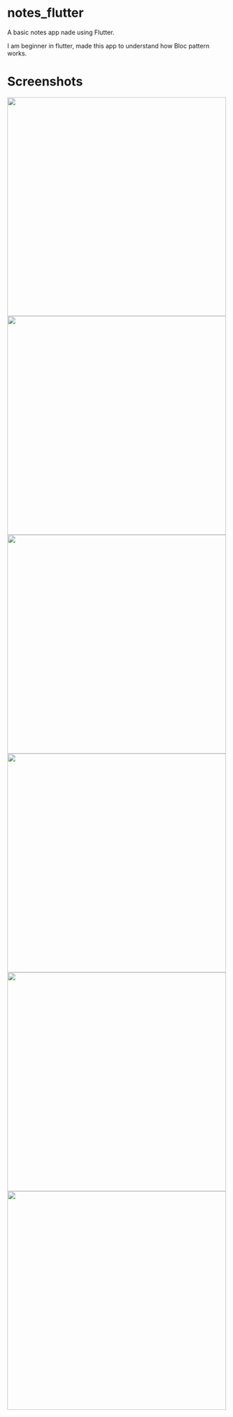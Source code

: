# notes_flutter

A basic notes app nade using Flutter.

I am beginner in flutter, made this app to understand how Bloc pattern works.

# Screenshots

<img height="500" src="https://github.com/aakashpsindhi/hacktoberfest_2021/blob/main/dart/notes_flutter/screenshots/ss1.jpg"/>
<img height="500" src="https://github.com/aakashpsindhi/hacktoberfest_2021/blob/main/dart/notes_flutter/screenshots/ss2.jpg"/>
<img height="500" src="https://github.com/aakashpsindhi/hacktoberfest_2021/blob/main/dart/notes_flutter/screenshots/ss3.jpg"/>
<img height="500" src="https://github.com/aakashpsindhi/hacktoberfest_2021/blob/main/dart/notes_flutter/screenshots/ss4.jpg"/>
<img height="500" src="https://github.com/aakashpsindhi/hacktoberfest_2021/blob/main/dart/notes_flutter/screenshots/ss5.jpg"/>
<img height="500" src="https://github.com/aakashpsindhi/hacktoberfest_2021/blob/main/dart/notes_flutter/screenshots/ss6.jpg"/>

